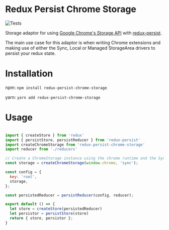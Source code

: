 # Redux Persist Chrome Storage

![Tests](https://github.com/robinmalburn/redux-persist-chrome-storage/actions/workflows/tests.yml/badge.svg)

Storage adaptor for using [Google Chrome's Storage API](https://developer.chrome.com/apps/storage) with [redux-persist](https://github.com/rt2zz/redux-persist).

The main use case for this adaptor is when writing Chrome extensions and making use of either the Sync, Local or Managed StorageArea drivers to persist your redux state.

# Installation

npm: `npm install redux-persist-chrome-storage`

yarn: `yarn add redux-persist-chrome-storage`

# Usage

```javascript

import { createStore } from 'redux'
import { persistStore, persistReducer } from 'redux-persist'
import createChromeStorage from 'redux-persist-chrome-storage'
import reducer from './reducers'

// Create a ChromeStorage instance using the chrome runtime and the Sync StorageArea.
const storage = createChromeStorage(window.chrome, 'sync');

const config = {
  key: 'root',
  storage,
};

const persistedReducer = persistReducer(config, reducer);

export default () => {
  let store = createStore(persistedReducer)
  let persistor = persistStore(store)
  return { store, persistor };
}

```